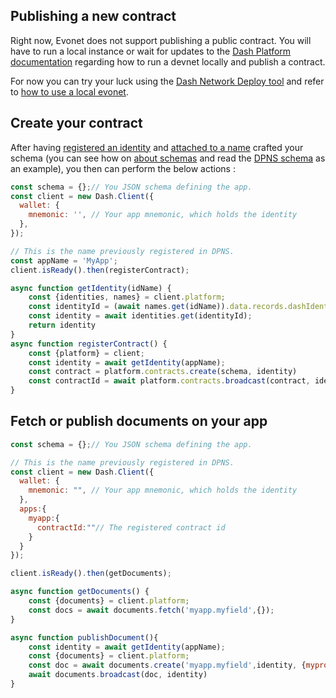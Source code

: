 ## Publishing a new contract

Right now, Evonet does not support publishing a public contract. You will have to run a local instance or wait for updates to the [Dash Platform documentation](https://dashplatform.readme.io/docs) regarding how to run a devnet locally and publish a contract.

For now you can try your luck using the [Dash Network Deploy tool](https://github.com/dashevo/dash-network-deploy) and refer to [how to use a local evonet](/examples/use-local-evonet.md).

## Create your contract 

After having [registered an identity](https://dashplatform.readme.io/docs/tutorial-register-an-identity) 
and [attached to a name](https://dashplatform.readme.io/docs/tutorial-register-a-name-for-an-identity) crafted your schema (you can see how on [about schemas](getting-started/about-schemas.md) and read the [DPNS schema](https://github.com/dashevo/dpns-contract/blob/v0.2-dev/src/schema/dpns-documents.json) as an example), you then can perform the below actions : 

```js
const schema = {};// You JSON schema defining the app.
const client = new Dash.Client({
  wallet: {
    mnemonic: '', // Your app mnemonic, which holds the identity
  },
});

// This is the name previously registered in DPNS.
const appName = 'MyApp';
client.isReady().then(registerContract);

async function getIdentity(idName) {
    const {identities, names} = client.platform;
    const identityId = (await names.get(idName)).data.records.dashIdentity;
    const identity = await identities.get(identityId);
    return identity
}
async function registerContract() {
    const {platform} = client;
    const identity = await getIdentity(appName);
    const contract = platform.contracts.create(schema, identity)
    const contractId = await platform.contracts.broadcast(contract, identity);
}
```

## Fetch or publish documents on your app 

```js
const schema = {};// You JSON schema defining the app.

// This is the name previously registered in DPNS.
const client = new Dash.Client({
  wallet: {
    mnemonic: "", // Your app mnemonic, which holds the identity
  },
  apps:{
    myapp:{
      contractId:""// The registered contract id    
    }
  }
});

client.isReady().then(getDocuments);

async function getDocuments() {
    const {documents} = client.platform;
    const docs = await documents.fetch('myapp.myfield',{});
}

async function publishDocument(){
    const identity = await getIdentity(appName);
    const {documents} = client.platform;
    const doc = await documents.create('myapp.myfield',identity, {myproperties:'my value'});
    await documents.broadcast(doc, identity)
}
```
